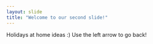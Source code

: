 ```yaml
---
layout: slide
title: "Welcome to our second slide!"
---
```

Holidays at home ideas :)
Use the left arrow to go back!
